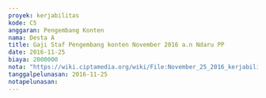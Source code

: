 ```yaml
---
proyek: kerjabilitas
kode: C5
anggaran: Pengembang Konten
nama: Desta A
title: Gaji Staf Pengembang konten November 2016 a.n Ndaru PP
date: 2016-11-25
biaya: 2000000
nota: "https://wiki.ciptamedia.org/wiki/File:November_25_2016_kerjabilitas_C5_gaji_pengembang_konten_ndaru.jpg"
tanggalpelunasan: 2016-11-25
notapelunasan:
---
```


